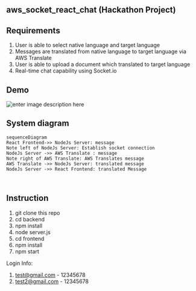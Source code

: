 ## aws_socket_react_chat (Hackathon Project)

## Requirements

 1. User is able to select native language and target language
 2. Messages are translated from native language to target language via AWS Translate
 3. User is able to upload a document which translated to target language
 4. Real-time chat capability using Socket.io

## Demo
![enter image description here](https://i.imgur.com/DYTZ7xJ.gif)

## System diagram

```mermaid
sequenceDiagram
React Frontend->> NodeJs Server: message
Note left of NodeJs Server: Establish socket connection
NodeJs Server ->> AWS Translate : message
Note right of AWS Translate: AWS Translates message
AWS Translate ->> NodeJs Server: translated message
NodeJs Server ->> React Frontend: translated Message



```

## Instruction

1. git clone this repo
2. cd backend
3. npm install
4. node server.js
5. cd frontend
6. npm install
7. npm start

Login Info: 
1. test@gmail.com - 12345678
2. test2@gmail.com - 12345678

